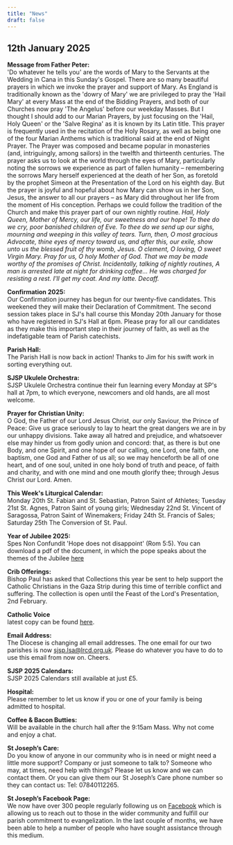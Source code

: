 ```yaml
---
title: "News"
draft: false
---
```

## 12th January 2025

**Message from Father Peter:**  
'Do whatever he tells you' are the words of Mary to the Servants at the Wedding in Cana in this Sunday's Gospel. There are so many beautiful prayers in which we invoke the prayer and support of Mary. As England is traditionally known as the 'dowry of Mary' we are privileged to pray the 'Hail Mary' at every Mass at the end of the Bidding Prayers, and both of our Churches now pray 'The Angelus' before our weekday Masses. But I thought I should add to our Marian Prayers, by just focusing on the 'Hail, Holy Queen' or the 'Salve Regina' as it is known by its Latin title. This prayer is frequently used in the recitation of the Holy Rosary, as well as being one of the four Marian Anthems which is traditional said at the end of Night Prayer. The Prayer was composed and became popular in monasteries (and, intriguingly, among sailors) in the twelfth and thirteenth centuries. The prayer asks us to look at the world through the eyes of Mary, particularly noting the sorrows we experience as part of fallen humanity – remembering the sorrows Mary herself experienced at the death of her Son, as foretold by the prophet Simeon at the Presentation of the Lord on his eighth day. But the prayer is joyful and hopeful about how Mary can show us in her Son, Jesus, the answer to all our prayers – as Mary did throughout her life from the moment of His conception. Perhaps we could follow the tradition of the Church and make this prayer part of our own nightly routine. *Hail, Holy Queen, Mother of Mercy, our life, our sweetness and our hope! To thee do we cry, poor banished children of Eve. To thee do we send up our sighs, mourning and weeping in this valley of tears. Turn, then, O most gracious Advocate, thine eyes of mercy toward us, and after this, our exile, show unto us the blessed fruit of thy womb, Jesus. O clement, O loving, O sweet Virgin Mary. Pray for us, O holy Mother of God. That we may be made worthy of the promises of Christ. Incidentally, talking of nightly routines, A man is arrested late at night for drinking coffee... He was charged for resisting a rest. I'll get my coat. And my latte. Decaff.*  

**Confirmation 2025:**  
Our Confirmation journey has begun for our twenty-five candidates. This weekened they will make their Declaration of Commitment. The second session takes place in SJ's hall course this Monday 20th January for those who have registered in SJ's Hall at 6pm. Please pray for all our candidates as they make this important step in their journey of faith, as well as the indefatigable team of Parish catechists.  

**Parish Hall:**  
The Parish Hall is now back in action! Thanks to Jim for his swift work in sorting everything out.  

**SJSP Ukulele Orchestra:**  
SJSP Ukulele Orchestra continue their fun learning every Monday at SP's hall at 7pm, to which everyone, newcomers and old hands, are all most welcome.  

**Prayer for Christian Unity:**  
O God, the Father of our Lord Jesus Christ, our only Saviour, the Prince of Peace: Give us grace seriously to lay to heart the great dangers we are in by our unhappy divisions. Take away all hatred and prejudice, and whatsoever else may hinder us from godly union and concord: that, as there is but one Body, and one Spirit, and one hope of our calling, one Lord, one faith, one baptism, one God and Father of us all; so we may henceforth be all of one heart, and of one soul, united in one holy bond of truth and peace, of faith and charity, and with one mind and one mouth glorify thee; through Jesus Christ our Lord. Amen.  

**This Week's Liturgical Calendar:**  
Monday 20th St. Fabian and St. Sebastian, Patron Saint of Athletes; Tuesday 21st St. Agnes, Patron Saint of young girls; Wednesday 22nd St. Vincent of Saragossa, Patron Saint of Winemakers; Friday 24th St. Francis of Sales; Saturday 25th The Conversion of St. Paul.

**Year of Jubilee 2025:**  
Spes Non Confundit 'Hope does not disappoint' (Rom 5:5). You can download a pdf of the document, in which the pope speaks about the themes of the Jubilee [here](https://www.vatican.va/content/francesco/en/bulls/documents/20240509_spes-non-confundit_bolla-giubileo2025.pdf)  

**Crib Offerings:**  
Bishop Paul has asked that Collections this year be sent to help support the Catholic Christians in the Gaza Strip during this time of terrible conflict and suffering. The collection is open until the Feast of the Lord's Presentation, 2nd February.  

**Catholic Voice**  
latest copy can be found [here](https://issuu.com/cathcom/docs/lancaster_dec_2024_final_proof).

**Email Address:**  
The Diocese is changing all email addresses. The one email for our two parishes is now [sjsp.lsa@lrcd.org.uk](mailto:sjsp.lsa@lrcd.org.uk). Please do whatever you have to do to use this email from now on. Cheers.  

**SJSP 2025 Calendars:**  
SJSP 2025 Calendars still available at just £5.  

**Hospital:**  
Please remember to let us know if you or one of your family is being admitted to hospital.

**Coffee & Bacon Butties:**  
Will be available in the church hall after the 9:15am Mass. Why not come and enjoy a chat.

**St Joseph’s Care:**  
Do you know of anyone in our community who is in need or might need a little more support? Company or just someone to talk to? Someone who may, at times, need help with things? Please let us know and we can contact them. Or you can give them our St Joseph’s Care phone number so they can contact us: Tel: 07840112265.

**St Joseph’s Facebook Page:**  
We now have over 300 people regularly following us on [Facebook](https://www.facebook.com/pages/St-Josephs-Roman-Catholic-Church-Ansdell/230000653837017) which is allowing us to reach out to those in the wider community and fulfill our parish commitment to evangelization. In the last couple of months, we have been able to help a number of people who have sought assistance through this medium.
